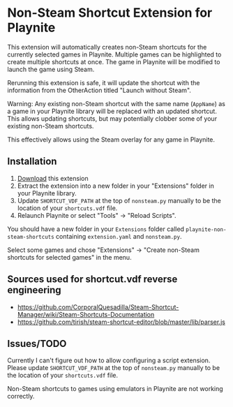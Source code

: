 # Non-Steam Shortcut Extension for Playnite

This extension will automatically creates non-Steam shortcuts for the currently selected games in Playnite. Multiple games can be highlighted to create multiple shortcuts at once. The game in Playnite will be modified to launch the game using Steam.

Rerunning this extension is safe, it will update the shortcut with the information from the OtherAction titled "Launch without Steam".

Warning: Any existing non-Steam shortcut with the same name (`AppName`) as a game in your Playnite library will be replaced with an updated shortcut. This allows updating shortcuts, but may potentially clobber some of your existing non-Steam shortcuts.

This effectively allows using the Steam overlay for any game in Playnite.

## Installation

1. [Download](https://github.com/bburky/playnite-non-steam-shortcuts/archive/master.zip) this extension
2. Extract the extension into a new folder in your "Extensions" folder in your Playnite library.
3. Update `SHORTCUT_VDF_PATH` at the top of `nonsteam.py` manually to be the location of your `shortcuts.vdf` file.
4. Relaunch Playnite or select "Tools" → "Reload Scripts".

You should have a new folder in your `Extensions` folder called `playnite-non-steam-shortcuts` containing `extension.yaml` and `nonsteam.py`.

Select some games and chose "Extensions" → "Create non-Steam shortcuts for selected games" in the menu.

## Sources used for shortcut.vdf reverse engineering

*  https://github.com/CorporalQuesadilla/Steam-Shortcut-Manager/wiki/Steam-Shortcuts-Documentation
*  https://github.com/tirish/steam-shortcut-editor/blob/master/lib/parser.js

## Issues/TODO

Currently I can't figure out how to allow configuring a script extension. Please update `SHORTCUT_VDF_PATH` at the top of `nonsteam.py` manually to be the location of your `shortcuts.vdf` file.

Non-Steam shortcuts to games using emulators in Playnite are not working correctly.
